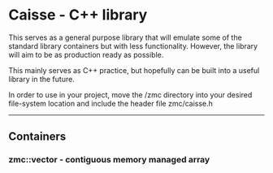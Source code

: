 # Caisse - C++ library
This serves as a general purpose library that will emulate some of the standard library containers but with less
functionality. However, the library will aim to be as production ready as possible.

This mainly serves as C++ practice, but hopefully can be built into a useful library in the future.

In order to use in your project, move the /zmc directory into your desired file-system location and include the header file
zmc/caisse.h

---
## Containers
### zmc::vector - contiguous memory managed array